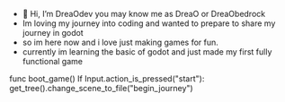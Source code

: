 - 👋 Hi, I’m DreaOdev you may know me as DreaO or DreaObedrock
- Im loving my journey into coding and wanted to prepare to share my journey in godot
- so im here now and i love just making games for fun.
- currently im learning the basic of godot and just made my first fully functional game


func boot_game()
     If Input.action_is_pressed("start"):
         get_tree().change_scene_to_file("begin_journey")
<!---
DreaOdev/DreaOdev is a ✨ special ✨ repository because its `README.md` (this file) appears on your GitHub profile.
You can click the Preview link to take a look at your changes.
--->
